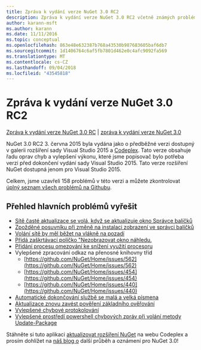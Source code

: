 ```yaml
---
title: Zpráva k vydání verze NuGet 3.0 RC2
description: Zpráva k vydání verze NuGet 3.0 RC2 včetně známých problémů, opravy chyb, nové funkce a chcete.
author: karann-msft
ms.author: karann
ms.date: 11/11/2016
ms.topic: conceptual
ms.openlocfilehash: 863e48e632387b768a43530b987683605baf6db7
ms.sourcegitcommit: 1d1406764c6af5fb7801d462e0c4afc9092fa569
ms.translationtype: MT
ms.contentlocale: cs-CZ
ms.lasthandoff: 09/04/2018
ms.locfileid: "43545818"
---
```

# <a name="nuget-30-rc2-release-notes"></a>Zpráva k vydání verze NuGet 3.0 RC2

[Zpráva k vydání verze NuGet 3.0 RC](../release-notes/nuget-3.0-RC.md) | [zpráva k vydání verze NuGet 3.0](../release-notes/nuget-3.0.0.md)

NuGet 3.0 RC2 3. června 2015 byla vydána jako o předběžné verzi dostupný v galerii rozšíření sady Visual Studio 2015 a [Codeplex](https://nuget.codeplex.com/releases/view/615507). Tato verze obsahuje řadu oprav chyb a vylepšení výkonu, které jsme popisovač bylo potřeba verzi před dokončení vydání sady Visual Studio 2015. Tato verze rozšíření NuGet dostupná jenom pro Visual Studio 2015.

Celkem, jsme uzavřeli 158 problémů v této verzi a můžete zkontrolovat [úplný seznam všech problémů na Githubu](https://github.com/NuGet/Home/issues?utf8=%E2%9C%93&q=is%3Aclosed+milestone%3A3.0.0-RTM+sort%3Aupdated-asc+updated%3A%3C%3D2015-06-01).

## <a name="summary-of-top-issues-resolved"></a>Přehled hlavních problémů vyřešit

* [Sítě časté aktualizace se volá, když se aktualizuje okno Správce balíčků](https://github.com/NuGet/Home/issues/515)
* [Zpožděné posuvníku při změně na instalaci zobrazení ve správci balíčků](https://github.com/NuGet/Home/issues/519)
* [Volání sítě by měl běžet na vlákně na pozadí](https://github.com/NuGet/Home/issues/516)
* [Přidá zaškrtávací políčko "Nezobrazovat okno náhledu.](https://github.com/NuGet/Home/issues/566)
* [Přidání procesu omezování ke snížení využití procesoru](https://github.com/NuGet/Home/issues/356)
* Vylepšené zpracování odkaz na přenosné knihovny tříd
    * [https://github.com/NuGet/Home/issues/562](https://github.com/NuGet/Home/issues/562)
    * [https://github.com/NuGet/Home/issues/454](https://github.com/NuGet/Home/issues/454)
    * [https://github.com/NuGet/Home/issues/440](https://github.com/NuGet/Home/issues/440)
* [Automatické dokončování službě se malá a velká písmena](https://github.com/NuGet/Home/issues/198)
* [Aktualizace znovu zavést pověření základního ověřování](https://github.com/NuGet/Home/issues/456)
* [Vylepšené chybové protokolování](https://github.com/NuGet/Home/issues/407)
* [Vylepšené prostředí powershell chybových zpráv při volání metody Update-Package](https://github.com/NuGet/Home/issues/5)

Stáhněte si tuto aplikaci [aktualizovat rozšíření NuGet](https://nuget.codeplex.com/releases/view/615507) na webu Codeplex a prosím dohlížet na [náš blog o](http://blog.nuget.org) další průběh a oznámení pro NuGet 3.0!